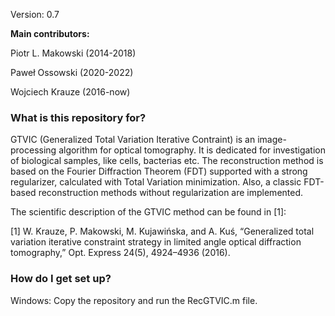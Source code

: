 Version: 0.7

**Main contributors:**

Piotr L. Makowski (2014-2018)

Paweł Ossowski (2020-2022)

Wojciech Krauze (2016-now)

### What is this repository for? ###

GTVIC (Generalized Total Variation Iterative Contraint) is an image-processing algorithm for optical tomography. It is dedicated for investigation of biological samples, like cells, bacterias etc. The reconstruction method is based on the Fourier Diffraction Theorem (FDT) supported with a strong regularizer, calculated with Total Variation minimization. Also, a classic FDT-based reconstruction methods without regularization are implemented.

The scientific description of the GTVIC method can be found in [1]:

[1] W. Krauze, P. Makowski, M. Kujawińska, and A. Kuś, “Generalized total variation iterative constraint strategy in limited angle optical diffraction tomography,” Opt. Express 24(5), 4924–4936 (2016).

### How do I get set up? ###

Windows: Copy the repository and run the RecGTVIC.m file.
